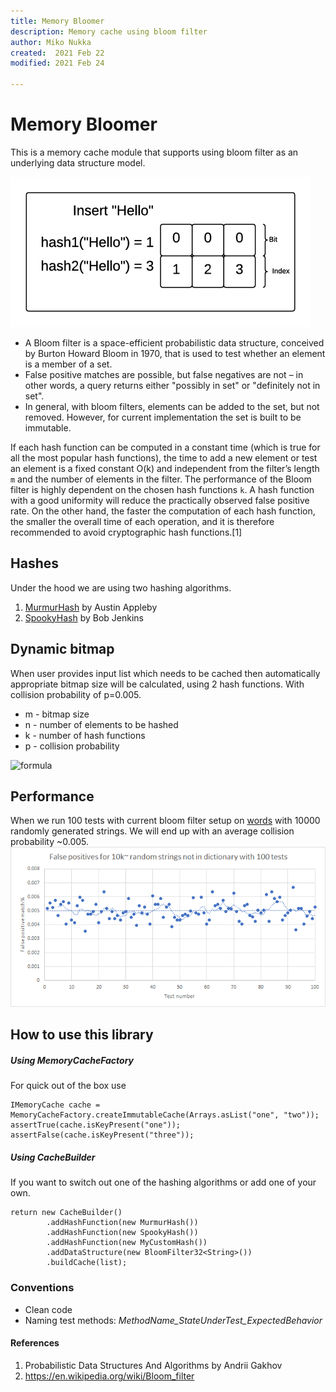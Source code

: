 ```yaml
---
title: Memory Bloomer
description: Memory cache using bloom filter
author: Miko Nukka
created:  2021 Feb 22
modified: 2021 Feb 24

---
```


Memory Bloomer
=========
This is a memory cache module that supports using bloom filter as an underlying data structure model.

![Bloom filter in action](/readme/bloomfilter_how_it_works.gif?raw=true "How bloom filter works")
 
 * A Bloom filter is a space-efficient probabilistic data structure, conceived by Burton Howard Bloom in 1970, 
 that is used to test whether an element is a member of a set.
 * False positive matches are possible, but false negatives are not – in other words, 
 a query returns either "possibly in set" or "definitely not in set".
 * In general, with bloom filters, elements can be added to the set, but not removed. 
 However, for current implementation the set is built to be immutable.


If each hash function can be computed in a constant time (which
is true for all the most popular hash functions), the time to add a new
element or test an element is a fixed constant O(k) and independent from
the filter’s length ``m`` and the number of elements in the filter.
The performance of the Bloom filter is highly dependent on the chosen hash
functions ``k``. A hash function with a good uniformity will reduce the practically
observed false positive rate. On the other hand, the faster the computation
of each hash function, the smaller the overall time of each operation, and
it is therefore recommended to avoid cryptographic hash functions.[1]



## Hashes
Under the hood we are using two hashing algorithms.
1. [MurmurHash](https://github.com/aappleby/smhasher/wiki/MurmurHash3) by Austin Appleby
2. [SpookyHash](https://burtleburtle.net/bob/hash/spooky.html) by Bob Jenkins

## Dynamic bitmap
When user provides input list which needs to be cached 
then automatically appropriate bitmap size will be calculated, 
using 2 hash functions. With collision probability of p=0.005.

* m - bitmap size
* n - number of elements to be hashed
* k - number of hash functions
* p - collision probability

<img alt="formula" src="https://render.githubusercontent.com/render/math?math=m%20=%20\frac{n\log%20p}{\log%20\left(\frac{1}{2^{\log%202}}\right)}%20=%20\frac{n%20\log%20p}{\log(0.6185)}." />

## Performance
When we run 100 tests with current bloom filter setup on [words](https://en.wikipedia.org/wiki/Words_(Unix)) 
with 10000 randomly generated strings. We will end up with an average collision probability ~0.005.
![False positives](/readme/collision_chart.png?raw=true "How bloom filter works")

How to use this library
---

##### Using MemoryCacheFactory
For quick out of the box use
````
IMemoryCache cache = MemoryCacheFactory.createImmutableCache(Arrays.asList("one", "two"));
assertTrue(cache.isKeyPresent("one"));
assertFalse(cache.isKeyPresent("three"));
````

##### Using CacheBuilder
If you want to switch out one of the hashing algorithms or add one of your own.
````
return new CacheBuilder()
        .addHashFunction(new MurmurHash())
        .addHashFunction(new SpookyHash())
        .addHashFunction(new MyCustomHash())
        .addDataStructure(new BloomFilter32<String>())
        .buildCache(list);
````


### Conventions
* Clean code
* Naming test methods: _MethodName_StateUnderTest_ExpectedBehavior_

#### References
1. Probabilistic Data Structures And Algorithms by Andrii Gakhov
2. https://en.wikipedia.org/wiki/Bloom_filter 
